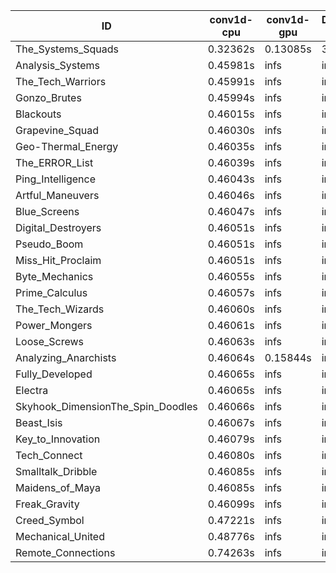 |ID|conv1d-cpu|conv1d-gpu|DWSPConv2D-gpu|gemm-gpu|avg|
|-|-|-|-|-|-|
|The_Systems_Squads|0.32362s|0.13085s|3.04422s|4.35251s|1.96280s|
|Analysis_Systems|0.45981s|infs|infs|4.41083s|infs|
|The_Tech_Warriors|0.45991s|infs|infs|4.40686s|infs|
|Gonzo_Brutes|0.45994s|infs|infs|4.40859s|infs|
|Blackouts|0.46015s|infs|infs|4.39026s|infs|
|Grapevine_Squad|0.46030s|infs|infs|4.36214s|infs|
|Geo-Thermal_Energy|0.46035s|infs|infs|4.39507s|infs|
|The_ERROR_List|0.46039s|infs|infs|4.40374s|infs|
|Ping_Intelligence|0.46043s|infs|infs|4.40577s|infs|
|Artful_Maneuvers|0.46046s|infs|infs|4.38927s|infs|
|Blue_Screens|0.46047s|infs|infs|4.38723s|infs|
|Digital_Destroyers|0.46051s|infs|infs|4.40542s|infs|
|Pseudo_Boom|0.46051s|infs|infs|4.41650s|infs|
|Miss_Hit_Proclaim|0.46051s|infs|infs|4.40714s|infs|
|Byte_Mechanics|0.46055s|infs|infs|4.39991s|infs|
|Prime_Calculus|0.46057s|infs|infs|4.38786s|infs|
|The_Tech_Wizards|0.46060s|infs|infs|4.40047s|infs|
|Power_Mongers|0.46061s|infs|infs|4.41752s|infs|
|Loose_Screws|0.46063s|infs|infs|4.42288s|infs|
|Analyzing_Anarchists|0.46064s|0.15844s|infs|4.41742s|infs|
|Fully_Developed|0.46065s|infs|infs|4.42681s|infs|
|Electra|0.46065s|infs|infs|4.41560s|infs|
|Skyhook_DimensionThe_Spin_Doodles|0.46066s|infs|infs|4.41664s|infs|
|Beast_Isis|0.46067s|infs|infs|4.40336s|infs|
|Key_to_Innovation|0.46079s|infs|infs|4.39096s|infs|
|Tech_Connect|0.46080s|infs|infs|4.42593s|infs|
|Smalltalk_Dribble|0.46085s|infs|infs|4.35536s|infs|
|Maidens_of_Maya|0.46085s|infs|infs|4.42135s|infs|
|Freak_Gravity|0.46099s|infs|infs|4.42109s|infs|
|Creed_Symbol|0.47221s|infs|infs|4.36635s|infs|
|Mechanical_United|0.48776s|infs|infs|4.42529s|infs|
|Remote_Connections|0.74263s|infs|infs|4.38322s|infs|
